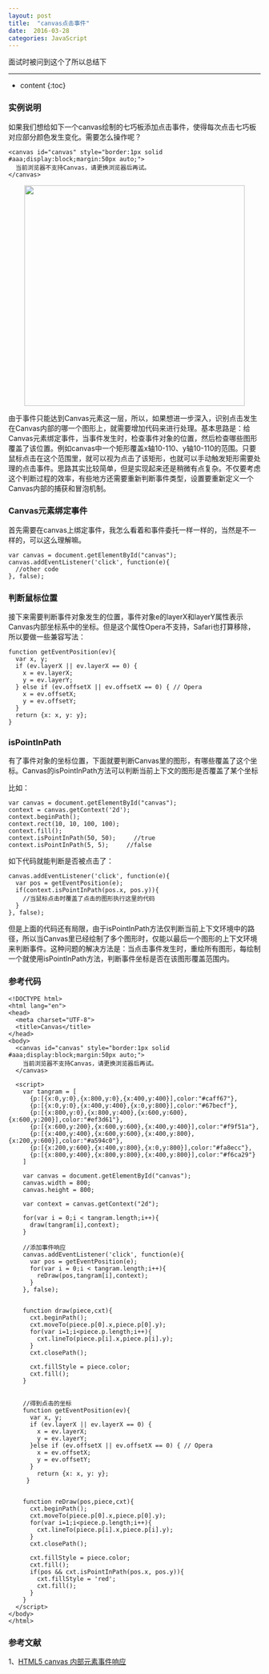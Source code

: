 ```yaml
---
layout: post
title:  "canvas点击事件"
date:  2016-03-28
categories: JavaScript
---
```


面试时被问到这个了所以总结下

---

* content
{:toc}



### 实例说明

如果我们想给如下一个canvas绘制的七巧板添加点击事件，使得每次点击七巧板对应部分颜色发生变化。需要怎么操作呢？

	<canvas id="canvas" style="border:1px solid #aaa;display:block;margin:50px auto;">
	  当前浏览器不支持Canvas，请更换浏览器后再试。
	</canvas>

<div style="text-align:center;">
	<img src="{{ site.url }}/assets/canvas-click/t.png" style="width:440px;height:440px">
</div>

由于事件只能达到Canvas元素这一层，所以，如果想进一步深入，识别点击发生在Canvas内部的哪一个图形上，就需要增加代码来进行处理。基本思路是：给Canvas元素绑定事件，当事件发生时，检查事件对象的位置，然后检查哪些图形覆盖了该位置。例如canvas中一个矩形覆盖x轴10-110、y轴10-110的范围。只要鼠标点击在这个范围里，就可以视为点击了该矩形，也就可以手动触发矩形需要处理的点击事件。思路其实比较简单，但是实现起来还是稍微有点复杂。不仅要考虑这个判断过程的效率，有些地方还需要重新判断事件类型，设置要重新定义一个Canvas内部的捕获和冒泡机制。


### Canvas元素绑定事件

首先需要在canvas上绑定事件，我怎么看着和事件委托一样一样的，当然是不一样的，可以这么理解嘛。

	var canvas = document.getElementById("canvas");
	canvas.addEventListener('click', function(e){  
	  //other code
    }, false);

### 判断鼠标位置

接下来需要判断事件对象发生的位置，事件对象e的layerX和layerY属性表示Canvas内部坐标系中的坐标。但是这个属性Opera不支持，Safari也打算移除，所以要做一些兼容写法：

	function getEventPosition(ev){
	  var x, y;
	  if (ev.layerX || ev.layerX == 0) {
	    x = ev.layerX;
	    y = ev.layerY;
	  } else if (ev.offsetX || ev.offsetX == 0) { // Opera
	    x = ev.offsetX;
	    y = ev.offsetY;
	  }
	  return {x: x, y: y};
	}

### isPointInPath

有了事件对象的坐标位置，下面就要判断Canvas里的图形，有哪些覆盖了这个坐标。Canvas的isPointInPath方法可以判断当前上下文的图形是否覆盖了某个坐标

比如：

	var canvas = document.getElementById("canvas"); 
	context = canvas.getContext('2d');  
	context.beginPath();  
	context.rect(10, 10, 100, 100);  
	context.fill();  
	context.isPointInPath(50, 50);     //true  
	context.isPointInPath(5, 5);     //false  

如下代码就能判断是否被点击了：

	canvas.addEventListener('click', function(e){  
	  var pos = getEventPosition(e);  
	  if(context.isPointInPath(pos.x, pos.y)){  
	    //当鼠标点击时覆盖了点击的图形执行这里的代码  
	  }  
	}, false);

但是上面的代码还有局限，由于isPointInPath方法仅判断当前上下文环境中的路径，所以当Canvas里已经绘制了多个图形时，仅能以最后一个图形的上下文环境来判断事件。这种问题的解决方法是：当点击事件发生时，重绘所有图形，每绘制一个就使用isPointInPath方法，判断事件坐标是否在该图形覆盖范围内。

### 参考代码

	<!DOCTYPE html>
	<html lang="en">
	<head>
	  <meta charset="UTF-8">
	  <title>Canvas</title>
	</head>
	<body>
	  <canvas id="canvas" style="border:1px solid #aaa;display:block;margin:50px auto;">
		当前浏览器不支持Canvas，请更换浏览器后再试。
	  </canvas>
	
	  <script>
		var tangram = [
		  {p:[{x:0,y:0},{x:800,y:0},{x:400,y:400}],color:"#caff67"},
		  {p:[{x:0,y:0},{x:400,y:400},{x:0,y:800}],color:"#67becf"},
		  {p:[{x:800,y:0},{x:800,y:400},{x:600,y:600},{x:600,y:200}],color:"#ef3d61"},
		  {p:[{x:600,y:200},{x:600,y:600},{x:400,y:400}],color:"#f9f51a"},
		  {p:[{x:400,y:400},{x:600,y:600},{x:400,y:800},{x:200,y:600}],color:"#a594c0"},
		  {p:[{x:200,y:600},{x:400,y:800},{x:0,y:800}],color:"#fa8ecc"},
		  {p:[{x:800,y:400},{x:800,y:800},{x:400,y:800}],color:"#f6ca29"}
		]
	
		var canvas = document.getElementById("canvas");
		canvas.width = 800;
		canvas.height = 800;
	
		var context = canvas.getContext("2d");
	
		for(var i = 0;i < tangram.length;i++){
		  draw(tangram[i],context);
		}
	
		//添加事件响应  
		canvas.addEventListener('click', function(e){  
		  var pos = getEventPosition(e); 
		  for(var i = 0;i < tangram.length;i++){
		    reDraw(pos,tangram[i],context); 
		  } 
		}, false); 
	
	
		function draw(piece,cxt){
		  cxt.beginPath();
		  cxt.moveTo(piece.p[0].x,piece.p[0].y);
		  for(var i=1;i<piece.p.length;i++){
		    cxt.lineTo(piece.p[i].x,piece.p[i].y);
		  }
		  cxt.closePath();
	
		  cxt.fillStyle = piece.color;
		  cxt.fill();
		}
	
	
		//得到点击的坐标  
		function getEventPosition(ev){  
		  var x, y;  
		  if (ev.layerX || ev.layerX == 0) {  
		    x = ev.layerX;  
		    y = ev.layerY;  
		  }else if (ev.offsetX || ev.offsetX == 0) { // Opera  
		    x = ev.offsetX;  
		    y = ev.offsetY;  
		  }  
		    return {x: x, y: y};  
		 }
	
	
		function reDraw(pos,piece,cxt){
		  cxt.beginPath();
		  cxt.moveTo(piece.p[0].x,piece.p[0].y);
		  for(var i=1;i<piece.p.length;i++){
		    cxt.lineTo(piece.p[i].x,piece.p[i].y);
		  }
		  cxt.closePath();
	
		  cxt.fillStyle = piece.color;
		  cxt.fill();
		  if(pos && cxt.isPointInPath(pos.x, pos.y)){
		    cxt.fillStyle = 'red';
		    cxt.fill();
		  } 
		}
	  </script>
	</body>
	</html> 
	

### 参考文献

1、[HTML5 canvas 内部元素事件响应](http://bz5811.iteye.com/blog/1908172)

	